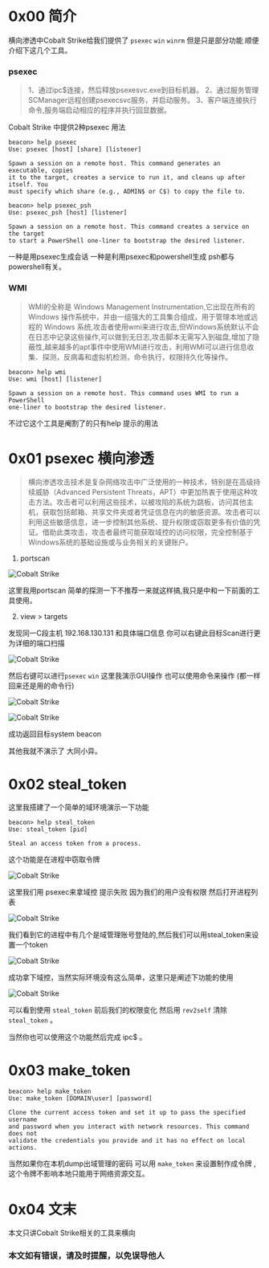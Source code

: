 # 0x00 简介

横向渗透中Cobalt Strike给我们提供了 `psexec` `win` `winrm` 但是只是部分功能
顺便介绍下这几个工具。

### psexec

>1、通过ipc$连接，然后释放psexesvc.exe到目标机器。
2、通过服务管理SCManager远程创建psexecsvc服务，并启动服务。
3、客户端连接执行命令,服务端启动相应的程序并执行回显数据。

Cobalt Strike 中提供2种psexec 用法

```
beacon> help psexec
Use: psexec [host] [share] [listener]

Spawn a session on a remote host. This command generates an executable, copies
it to the target, creates a service to run it, and cleans up after itself. You
must specify which share (e.g., ADMIN$ or C$) to copy the file to.
```

```
beacon> help psexec_psh
Use: psexec_psh [host] [listener]

Spawn a session on a remote host. This command creates a service on the target
to start a PowerShell one-liner to bootstrap the desired listener.

```

一种是用psexec生成会话 一种是利用psexec和powershell生成 psh都与powershell有关。



### WMI 

>WMI的全称是 Windows Management Instrumentation,它出现在所有的 Windows 操作系统中，并由一组强大的工具集合组成，用于管理本地或远程的 Windows 系统,攻击者使用wmi来进行攻击,但Windows系统默认不会在日志中记录这些操作,可以做到无日志,攻击脚本无需写入到磁盘,增加了隐蔽性,越来越多的apt事件中使用WMI进行攻击，利用WMI可以进行信息收集、探测，反病毒和虚拟机检测，命令执行，权限持久化等操作。


```
beacon> help wmi
Use: wmi [host] [listener]

Spawn a session on a remote host. This command uses WMI to run a PowerShell
one-liner to bootstrap the desired listener.

```


不过它这个工具是阉割了的只有help 提示的用法


# 0x01 psexec 横向渗透


>横向渗透攻击技术是复杂网络攻击中广泛使用的一种技术，特别是在高级持续威胁（Advanced Persistent Threats，APT）中更加热衷于使用这种攻击方法。攻击者可以利用这些技术，以被攻陷的系统为跳板，访问其他主机，获取包括邮箱、共享文件夹或者凭证信息在内的敏感资源。攻击者可以利用这些敏感信息，进一步控制其他系统、提升权限或窃取更多有价值的凭证。借助此类攻击，攻击者最终可能获取域控的访问权限，完全控制基于Windows系统的基础设施或与业务相关的关键账户。

1. portscan

![Cobalt Strike ](./img/15.1.png)

这里我用portscan 简单的探测一下不推荐一来就这样搞,我只是中和一下前面的工具使用。


2. view > targets

发现同一C段主机 192.168.130.131 和具体端口信息 你可以右键此目标Scan进行更为详细的端口扫描

![Cobalt Strike ](./img/15.2.png)

然后右键可以进行`psexec` `win` 这里我演示GUI操作 也可以使用命令来操作 (都一样回来还是用的命令行)

![Cobalt Strike ](./img/15.3.png)

![Cobalt Strike ](./img/15.4.png)

成功返回目标system beacon

其他我就不演示了 大同小异。


# 0x02 steal_token

这里我搭建了一个简单的域环境演示一下功能


```
beacon> help steal_token
Use: steal_token [pid]

Steal an access token from a process.

```

这个功能是在进程中窃取令牌


![Cobalt Strike ](./img/15.6.png)

这里我们用 psexec来拿域控 提示失败 因为我们的用户没有权限 然后打开进程列表


![Cobalt Strike ](./img/15.5.png)

我们看到它的进程中有几个是域管理账号登陆的,然后我们可以用steal_token来设置一个token

![Cobalt Strike ](./img/15.7.png)

成功拿下域控，当然实际环境没有这么简单，这里只是阐述下功能的使用

![Cobalt Strike ](./img/15.8.png)

可以看到使用  `steal_token` 前后我们的权限变化 然后用 `rev2self` 清除`steal_token` 。

当然你也可以使用这个功能然后完成 ipc$ 。


# 0x03 make_token

```
beacon> help make_token
Use: make_token [DOMAIN\user] [password]

Clone the current access token and set it up to pass the specified username
and password when you interact with network resources. This command does not
validate the credentials you provide and it has no effect on local actions.

```

当然如果你在本机dump出域管理的密码 可以用 `make_token` 来设置制作成令牌 , 这个令牌不影响本地只能用于网络资源交互。





# 0x04 文末

本文只讲Cobalt Strike相关的工具来横向

### 本文如有错误，请及时提醒，以免误导他人
